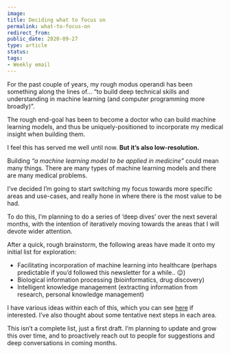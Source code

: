 ```yaml
---
image: 
title: Deciding what to focus on
permalink: what-to-focus-on
redirect_from: 
public_date: 2020-09-27
type: article
status: 
tags:
- Weekly email
---
```


For the past couple of years, my rough modus operandi has been something along the lines of… “to build deep technical skills and understanding in machine learning (and computer programming more broadly)”.

The rough end-goal has been to become a doctor who can build machine learning models, and thus be uniquely-positioned to incorporate my medical insight when building them.

I feel this has served me well until now. **But it’s also low-resolution.**

Building _“a machine learning model to be applied in medicine”_ could mean many things. There are many types of machine learning models and there are many medical problems.

I’ve decided I’m going to start switching my focus towards more specific areas and use-cases, and really hone in where there is the most value to be had.

To do this, I’m planning to do a series of ‘deep dives’ over the next several months, with the intention of iteratively moving towards the areas that I will devote wider attention.

After a quick, rough brainstorm, the following areas have made it onto my initial list for exploration:

- Facilitating incorporation of machine learning into healthcare (perhaps predictable if you’d followed this newsletter for a while.. 😉)
- Biological information processing (bioinformatics, drug discovery)
- Intelligent knowledge management (extracting information from research, personal knowledge management)


I have various ideas within each of this, which you can see [here](https://chrislovejoy.me/career-focus/?utm_source=chris-lovejoy&utm_medium=email) if interested. I’ve also thought about some tentative next steps in each area.

This isn’t a complete list, just a first draft. I’m planning to update and grow this over time, and to proactively reach out to people for suggestions and deep conversations in coming months.

